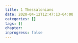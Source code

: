 ```yaml
---
title: 1 Thessalonians
date: 2020-04-12T12:47:13-04:00
categories: []
tags: []
chapter: 
inprogress: false
---
```


